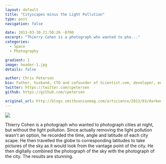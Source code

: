 ```yaml
---
layout: default
title: "Cityscapes minus the Light Pollution"
type: post
navigation: false

date: 2013-03-30 21:50:26 -0700
excerpt: "Thierry Cohen is a photograph who wanted to pho..."
categories:
  - Space
  - Photography

gradient: 1
image: header-1.jpg
details: false

author: Chris Petersen
bio: Father, husband, CTO and cofounder of Scientist.com, developer, entrepreneur and technologist.
twitter: https://twitter.com/cpetersen
github: https://github.com/cpetersen

original_url: http://blogs.smithsonianmag.com/artscience/2013/03/darkened-cities/
---
```



  ![](/assets/import/2cddccaa8366ca6fa9fcb3e62806ff50.png)  

 Thierry Cohen is a photograph who wanted to photograph cities at night, but without the light pollution. Since actually removing the light pollution wasn't an option, he recorded the time, angle and latitude of each city scape. He then travelled the globe to corresponding latitudes to take pictures of the sky as it would look from the vantage point of the city. He then digitally combined the photograph of the sky with the photograph of the city. The results are stunning.

 
